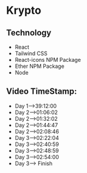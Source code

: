 # Krypto

## Technology
* React
* Tailwind CSS
* React-icons NPM Package
* Ether NPM Package
* Node
 

## Video TimeStamp:
* Day 1-->39:12:00
* Day 2-->01:06:02
* Day 2-->01:32:02
* Day 2-->01:44:47
* Day 2-->02:08:46
* Day 3-->02:22:04
* Day 3-->02:40:59
* Day 3-->02:48:59
* Day 3-->02:54:00
* Day 3--> Finish



